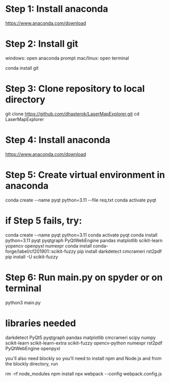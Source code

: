 # Step 1: Install anaconda 

https://www.anaconda.com/download

# Step 2: Install git

windows: open anaconda prompt
mac/linux: open terminal

conda install git


# Step 3: Clone repository to local directory

git clone https://github.com/dhasterok/LaserMapExplorer.git
cd LaserMapExplorer


# Step 4: Install anaconda 

https://www.anaconda.com/download

# Step 5: Create virtual environment in anaconda 

conda create --name pyqt python=3.11 --file req.txt
conda activate pyqt

# if Step 5 fails, try:

conda create --name pyqt python=3.11
conda activate pyqt
conda install python=3.11 pyqt pyqtgraph PyQtWebEngine pandas matplotlib scikit-learn yopencv openpyxl numexpr
conda install conda-forge/label/cf201901::scikit-fuzzy
pip install darkdetect cmcrameri rst2pdf
pip install -U scikit-fuzzy
# Step 6: Run main.py on spyder or on terminal 

python3 main.py


# libraries needed
darkdetect
PyQt5
pyqtgraph
pandas
matplotlib
cmcrameri
scipy
numpy
scikit-learn
scikit-learn-extra
scikit-fuzzy
opencv-python
numexpr
rst2pdf
PyQtWebEngine
openpyxl

you'll also need blockly
so you'll need to install npm and Node.js and from the blockly directory, run

rm -rf node_modules
npm install
npx webpack --config webpack.config.js

